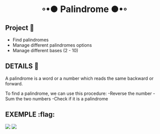 <h1 align="center">◦•● Palindrome ●•◦</h1>

## Project :bookmark_tabs:

- Find palindromes
- Manage different palindromes options
- Manage different bases (2 - 10)

## DETAILS :city_sunset:

A palindrome is a word or a number which reads the same backward or forward.

To find a palindrome, we can use this procedure:
-Reverse the number
-Sum the two numbers
-Check if it is a palindrome

## EXEMPLE :flag:

<div align="left">
  <img src="...">
  <img src="...">
</div>
